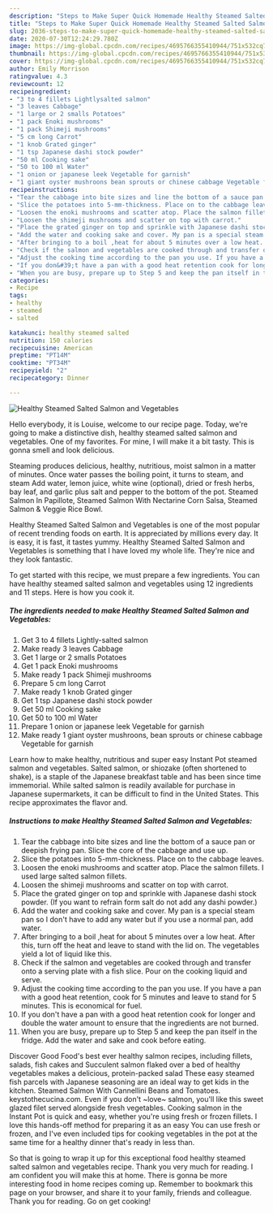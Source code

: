 ```yaml
---
description: "Steps to Make Super Quick Homemade Healthy Steamed Salted Salmon and Vegetables"
title: "Steps to Make Super Quick Homemade Healthy Steamed Salted Salmon and Vegetables"
slug: 2036-steps-to-make-super-quick-homemade-healthy-steamed-salted-salmon-and-vegetables
date: 2020-07-30T12:24:29.780Z
image: https://img-global.cpcdn.com/recipes/4695766355410944/751x532cq70/healthy-steamed-salted-salmon-and-vegetables-recipe-main-photo.jpg
thumbnail: https://img-global.cpcdn.com/recipes/4695766355410944/751x532cq70/healthy-steamed-salted-salmon-and-vegetables-recipe-main-photo.jpg
cover: https://img-global.cpcdn.com/recipes/4695766355410944/751x532cq70/healthy-steamed-salted-salmon-and-vegetables-recipe-main-photo.jpg
author: Emily Morrison
ratingvalue: 4.3
reviewcount: 12
recipeingredient:
- "3 to 4 fillets Lightlysalted salmon"
- "3 leaves Cabbage"
- "1 large or 2 smalls Potatoes"
- "1 pack Enoki mushrooms"
- "1 pack Shimeji mushrooms"
- "5 cm long Carrot"
- "1 knob Grated ginger"
- "1 tsp Japanese dashi stock powder"
- "50 ml Cooking sake"
- "50 to 100 ml Water"
- "1 onion or japanese leek Vegetable for garnish"
- "1 giant oyster mushroons bean sprouts or chinese cabbage Vegetable for garnish"
recipeinstructions:
- "Tear the cabbage into bite sizes and line the bottom of a sauce pan or deepish frying pan. Slice the core of the cabbage and use up."
- "Slice the potatoes into 5-mm-thickness. Place on to the cabbage leaves."
- "Loosen the enoki mushrooms and scatter atop. Place the salmon fillets. I used large salted salmon fillets."
- "Loosen the shimeji mushrooms and scatter on top with carrot."
- "Place the grated ginger on top and sprinkle with Japanese dashi stock powder. (If you want to refrain form salt do not add any dashi powder.)"
- "Add the water and cooking sake and cover. My pan is a special steam pan so I don&#39;t have to add any water but if you use a normal pan, add water."
- "After bringing to a boil ,heat for about 5 minutes over a low heat. After this, turn off the heat and leave to stand with the lid on. The vegetables yield a lot of liquid like this."
- "Check if the salmon and vegetables are cooked through and transfer onto a serving plate with a fish slice. Pour on the cooking liquid and serve."
- "Adjust the cooking time according to the pan you use. If you have a pan with a good heat retention, cook for 5 minutes and leave to stand for 5 minutes. This is economical for fuel."
- "If you don&#39;t have a pan with a good heat retention cook for longer and double the water amount to ensure that the ingredients are not burned."
- "When you are busy, prepare up to Step 5 and keep the pan itself in the fridge. Add the water and sake and cook before eating."
categories:
- Recipe
tags:
- healthy
- steamed
- salted

katakunci: healthy steamed salted 
nutrition: 150 calories
recipecuisine: American
preptime: "PT14M"
cooktime: "PT34M"
recipeyield: "2"
recipecategory: Dinner

---
```



![Healthy Steamed Salted Salmon and Vegetables](https://img-global.cpcdn.com/recipes/4695766355410944/751x532cq70/healthy-steamed-salted-salmon-and-vegetables-recipe-main-photo.jpg)

Hello everybody, it is Louise, welcome to our recipe page. Today, we're going to make a distinctive dish, healthy steamed salted salmon and vegetables. One of my favorites. For mine, I will make it a bit tasty. This is gonna smell and look delicious.

Steaming produces delicious, healthy, nutritious, moist salmon in a matter of minutes. Once water passes the boiling point, it turns to steam, and steam Add water, lemon juice, white wine (optional), dried or fresh herbs, bay leaf, and garlic plus salt and pepper to the bottom of the pot. Steamed Salmon In Papillote, Steamed Salmon With Nectarine Corn Salsa, Steamed Salmon &amp; Veggie Rice Bowl.

Healthy Steamed Salted Salmon and Vegetables is one of the most popular of recent trending foods on earth. It is appreciated by millions every day. It is easy, it is fast, it tastes yummy. Healthy Steamed Salted Salmon and Vegetables is something that I have loved my whole life. They're nice and they look fantastic.


To get started with this recipe, we must prepare a few ingredients. You can have healthy steamed salted salmon and vegetables using 12 ingredients and 11 steps. Here is how you cook it.

<!--inarticleads1-->

##### The ingredients needed to make Healthy Steamed Salted Salmon and Vegetables:

1. Get 3 to 4 fillets Lightly-salted salmon
1. Make ready 3 leaves Cabbage
1. Get 1 large or 2 smalls Potatoes
1. Get 1 pack Enoki mushrooms
1. Make ready 1 pack Shimeji mushrooms
1. Prepare 5 cm long Carrot
1. Make ready 1 knob Grated ginger
1. Get 1 tsp Japanese dashi stock powder
1. Get 50 ml Cooking sake
1. Get 50 to 100 ml Water
1. Prepare 1 onion or japanese leek Vegetable for garnish
1. Make ready 1 giant oyster mushroons, bean sprouts or chinese cabbage Vegetable for garnish


Learn how to make healthy, nutritious and super easy Instant Pot steamed salmon and vegetables. Salted salmon, or shiozake (often shortened to shake), is a staple of the Japanese breakfast table and has been since time immemorial. While salted salmon is readily available for purchase in Japanese supermarkets, it can be difficult to find in the United States. This recipe approximates the flavor and. 

<!--inarticleads2-->

##### Instructions to make Healthy Steamed Salted Salmon and Vegetables:

1. Tear the cabbage into bite sizes and line the bottom of a sauce pan or deepish frying pan. Slice the core of the cabbage and use up.
1. Slice the potatoes into 5-mm-thickness. Place on to the cabbage leaves.
1. Loosen the enoki mushrooms and scatter atop. Place the salmon fillets. I used large salted salmon fillets.
1. Loosen the shimeji mushrooms and scatter on top with carrot.
1. Place the grated ginger on top and sprinkle with Japanese dashi stock powder. (If you want to refrain form salt do not add any dashi powder.)
1. Add the water and cooking sake and cover. My pan is a special steam pan so I don&#39;t have to add any water but if you use a normal pan, add water.
1. After bringing to a boil ,heat for about 5 minutes over a low heat. After this, turn off the heat and leave to stand with the lid on. The vegetables yield a lot of liquid like this.
1. Check if the salmon and vegetables are cooked through and transfer onto a serving plate with a fish slice. Pour on the cooking liquid and serve.
1. Adjust the cooking time according to the pan you use. If you have a pan with a good heat retention, cook for 5 minutes and leave to stand for 5 minutes. This is economical for fuel.
1. If you don&#39;t have a pan with a good heat retention cook for longer and double the water amount to ensure that the ingredients are not burned.
1. When you are busy, prepare up to Step 5 and keep the pan itself in the fridge. Add the water and sake and cook before eating.


Discover Good Food&#39;s best ever healthy salmon recipes, including fillets, salads, fish cakes and Succulent salmon flaked over a bed of healthy vegetables makes a delicious, protein-packed salad These easy steamed fish parcels with Japanese seasoning are an ideal way to get kids in the kitchen. Steamed Salmon With Cannellini Beans and Tomatoes. keystothecucina.com. Even if you don&#39;t ~love~ salmon, you&#39;ll like this sweet glazed filet served alongside fresh vegetables. Cooking salmon in the Instant Pot is quick and easy, whether you&#39;re using fresh or frozen fillets. I love this hands-off method for preparing it as an easy You can use fresh or frozen, and I&#39;ve even included tips for cooking vegetables in the pot at the same time for a healthy dinner that&#39;s ready in less than. 

So that is going to wrap it up for this exceptional food healthy steamed salted salmon and vegetables recipe. Thank you very much for reading. I am confident you will make this at home. There is gonna be more interesting food in home recipes coming up. Remember to bookmark this page on your browser, and share it to your family, friends and colleague. Thank you for reading. Go on get cooking!
